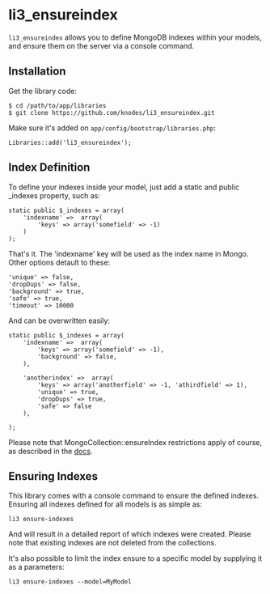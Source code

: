 # li3_ensureindex

`li3_ensureindex` allows you to define MongoDB indexes within your models, and ensure them on the server via a console command. 

## Installation

Get the library code:

    $ cd /path/to/app/libraries
    $ git clone https://github.com/knodes/li3_ensureindex.git

Make sure it's added on `app/config/bootstrap/libraries.php`:

    
    Libraries::add('li3_ensureindex');
    

## Index Definition

To define your indexes inside your model, just add a static and public _indexes property, such as:

    
    static public $_indexes = array(
        'indexname' =>  array(
            'keys' => array('somefield' => -1)
        )
    );
    

That's it. The 'indexname' key will be used as the index name in Mongo.
Other options detault to these:

    'unique' => false,
    'dropDups' => false,
    'background' => true,
    'safe' => true,
    'timeout' => 10000

And can be overwritten easily:

    
    static public $_indexes = array(
        'indexname' =>  array(
            'keys' => array('somefield' => -1),
            'background' => false,
        ),

        'anotherindex' =>  array(
            'keys' => array('anotherfield' => -1, 'athirdfield' => 1),
            'unique' => true,
            'dropDups' => true,
            'safe' => false
        ),

    );
    

Please note that MongoCollection::ensureIndex restrictions apply of course, as described in the [docs](http://www.php.net/manual/en/mongocollection.ensureindex.php).   

## Ensuring Indexes

This library comes with a console command to ensure the defined indexes.
Ensuring all indexes defined for all models is as simple as:

    li3 ensure-indexes

And will result in a detailed report of which indexes were created.
Please note that existing indexes are not deleted from the collections.

It's also possible to limit the index ensure to a specific model by supplying it as a parameters:

    li3 ensure-indexes --model=MyModel





